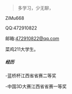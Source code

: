 > 多学习，少无聊，  

ZiMu668

QQ:472910822

邮箱:472910822@qq.com

菜鸡211大学生。
 


##### 经历

-蓝桥杯江西省省赛二等奖

-中国3D大赛江西省省赛一等奖
